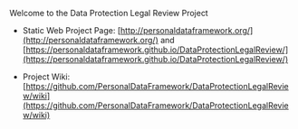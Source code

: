 Welcome to the Data Protection Legal Review Project

* Static Web Project Page: [http://personaldataframework.org/](http://personaldataframework.org/) and [https://personaldataframework.github.io/DataProtectionLegalReview/](https://personaldataframework.github.io/DataProtectionLegalReview/)

* Project Wiki: [https://github.com/PersonalDataFramework/DataProtectionLegalReview/wiki](https://github.com/PersonalDataFramework/DataProtectionLegalReview/wiki)
